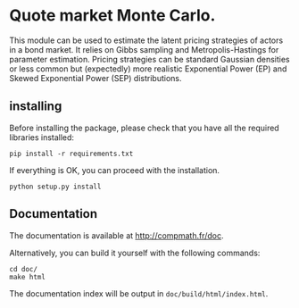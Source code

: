Quote market Monte Carlo.
=========================

This module can be used to estimate the latent pricing strategies of actors 
in a bond market. It relies on Gibbs sampling and Metropolis-Hastings 
for parameter estimation. Pricing strategies can be standard Gaussian densities 
or less common but (expectedly) more realistic Exponential Power (EP) and Skewed 
Exponential Power (SEP) distributions.

installing
----------

Before installing the package, please check that you have all the required
libraries installed:

```shell
pip install -r requirements.txt
```

If everything is OK, you can proceed with the installation.

```shell
python setup.py install
```


Documentation
-------------

The documentation is available at http://compmath.fr/doc.

Alternatively, you can build it yourself with the following commands:

```shell
cd doc/
make html
```

The documentation index will be output in `doc/build/html/index.html`.